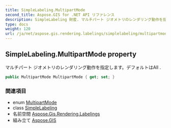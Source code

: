 ```yaml
---
title: SimpleLabeling.MultipartMode
second_title: Aspose.GIS for .NET API リファレンス
description: SimpleLabeling 財産. マルチパート ジオメトリのレンダリング動作を指定しますデフォルトはAll .
type: docs
weight: 120
url: /ja/net/aspose.gis.rendering.labelings/simplelabeling/multipartmode/
---
```

## SimpleLabeling.MultipartMode property

マルチパート ジオメトリのレンダリング動作を指定します。デフォルトはAll .

```csharp
public MultipartMode MultipartMode { get; set; }
```

### 関連項目

* enum [MultipartMode](../../multipartmode/)
* class [SimpleLabeling](../)
* 名前空間 [Aspose.Gis.Rendering.Labelings](../../simplelabeling/)
* 組み立て [Aspose.GIS](../../../)


